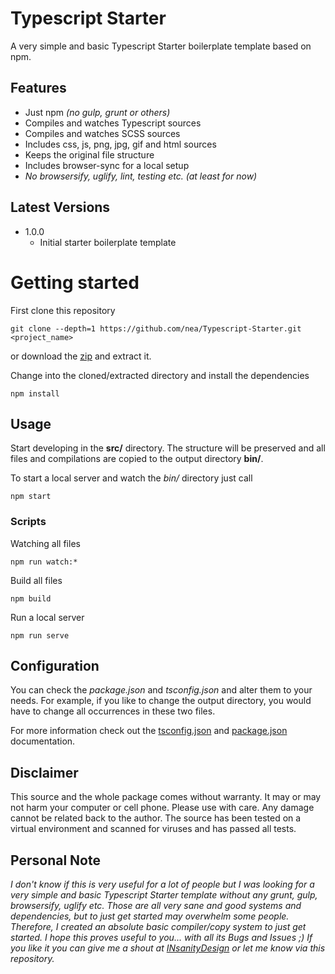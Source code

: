 # Typescript Starter
A very simple and basic Typescript Starter boilerplate template based on npm.

## Features
* Just npm *(no gulp, grunt or others)*
* Compiles and watches Typescript sources
* Compiles and watches SCSS sources
* Includes css, js, png, jpg, gif and html sources
* Keeps the original file structure
* Includes browser-sync for a local setup
* *No browsersify, uglify, lint, testing etc. (at least for now)*

## Latest Versions
* 1.0.0
  * Initial starter boilerplate template

# Getting started
First clone this repository
```
git clone --depth=1 https://github.com/nea/Typescript-Starter.git <project_name>
```
or download the [zip][1] and extract it.

Change into the cloned/extracted directory and install the dependencies
```
npm install
```
  
## Usage
Start developing in the **src/** directory. The structure will be preserved and all files and compilations are copied to the output directory **bin/**.

To start a local server and watch the *bin/* directory just call
```
npm start
```

### Scripts
Watching all files
```
npm run watch:*
```

Build all files
```
npm build
```

Run a local server
```
npm run serve
```

## Configuration
You can check the *package.json* and *tsconfig.json* and alter them to your needs. For example, if you like to change the output directory, you would have to change all occurrences in these two files.

For more information check out the [tsconfig.json][2] and [package.json][3] documentation.

## Disclaimer
This source and the whole package comes without warranty. It may or may not harm your computer or cell phone. Please use with care. Any damage cannot be related back to the author. The source has been tested on a virtual environment and scanned for viruses and has passed all tests.

## Personal Note
*I don't know if this is very useful for a lot of people but I was looking for a very simple and basic Typescript Starter template without any grunt, gulp, browsersify, uglify etc. Those are all very sane and good systems and dependencies, but to just get started may overwhelm some people. Therefore, I created an absolute basic compiler/copy system to just get started. I hope this proves useful to you... with all its Bugs and Issues ;) If you like it you can give me a shout at [INsanityDesign][1] or let me know via this repository.*

  [1]: https://github.com/nea/typescript-starter-npm/archive/master.zip
  [2]: https://www.typescriptlang.org/docs/handbook/tsconfig-json.html
  [3]: https://docs.npmjs.com/files/package.json